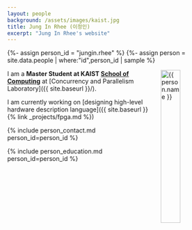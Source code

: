```yaml
---
layout: people
background: /assets/images/kaist.jpg
title: Jung In Rhee (이정인)
excerpt: "Jung In Rhee's website"
---
```


{%- assign person_id = "jungin.rhee" %}
{%- assign person = site.data.people | where:"id",person_id | sample %}

<img align="right" style="width: 30%; padding-left: 3%;" src="{{ site.baseurl }}/assets/images/people/jungin.rhee.jpg" alt="{{ person.name }}">

I am a **Master Student at KAIST [School of Computing](https://cs.kaist.ac.kr)** at [Concurrency and Parallelism Laboratory]({{ site.baseurl }}/).

I am currently working on [designing high-level hardware description language]({{ site.baseurl }}{% link _projects/fpga.md %})


{% include person_contact.md person_id=person_id %}


{% include person_education.md person_id=person_id %}
